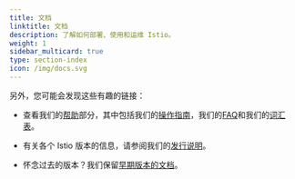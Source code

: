```yaml
---
title: 文档
linktitle: 文档
description: 了解如何部署、使用和运维 Istio。
weight: 1
sidebar_multicard: true
type: section-index
icon: /img/docs.svg
---
```


另外，您可能会发现这些有趣的链接：

- 查看我们的[帮助](/zh/help)部分，其中包括我们的[操作指南](/zh/help/ops)，我们的[FAQ](/zh/help/faq)和我们的[词汇表](/zh/help/glossary)。

- 有关各个 Istio 版本的信息，请参阅我们的[发行说明](/zh/about/notes)。

- 怀念过去的版本？我们保留[早期版本的文档](https://archive.istio.io/)。